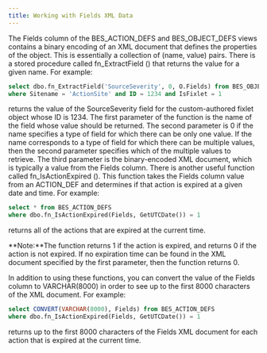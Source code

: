 ```yaml
---
title: Working with Fields XML Data
---
```


The Fields column of the BES_ACTION_DEFS and BES_OBJECT_DEFS views contains a binary encoding of an XML document that defines the properties of the object. This is essentially a collection of (name, value) pairs. There is a stored procedure called fn_ExtractField () that returns the value for a given name.
For example:

```sql
select dbo.fn_ExtractField('SourceSeverity', 0, O.Fields) from BES_OBJECT_DEFS O
where Sitename = 'ActionSite' and ID = 1234 and IsFixlet = 1
```

returns the value of the SourceSeverity field for the custom-authored fixlet object whose ID is 1234.
The first parameter of the function is the name of the field whose value should be returned. The second parameter is 0 if the name specifies a type of field for which there can be only one value. If the name corresponds to a type of field for which there can be multiple values, then the second parameter specifies which of the multiple values to retrieve. The third parameter is the binary-encoded XML document, which is typically a value from the Fields column.
There is another useful function called fn_IsActionExpired (). This function takes the Fields column value from an ACTION_DEF and determines if that action is expired at a given date and time.
For example:

```sql
select * from BES_ACTION_DEFS
where dbo.fn_IsActionExpired(Fields, GetUTCDate()) = 1
```
returns all of the actions that are expired at the current time.

**Note:**The function returns 1 if the action is expired, and returns 0 if the action is not expired. If no expiration time can be found in the XML document specified by the first parameter, then the function returns 0.


In addition to using these functions, you can convert the value of the Fields column to VARCHAR(8000) in order to see up to the first 8000 characters of the XML document.
For example:

```sql
select CONVERT(VARCHAR(8000), Fields) from BES_ACTION_DEFS
where dbo.fn_IsActionExpired(Fields, GetUTCDate()) = 1
```
returns up to the first 8000 characters of the Fields XML document for each action that is expired at the current time.
